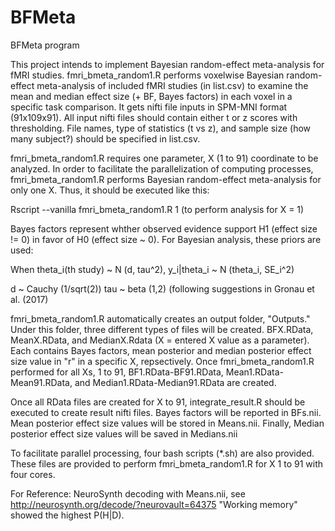 # BFMeta
BFMeta program

This project intends to implement Bayesian random-effect meta-analysis for fMRI studies. fmri_bmeta_random1.R performs voxelwise Bayesian random-effect meta-analysis of included fMRI studies (in list.csv) to examine the mean and median effect size (+ BF, Bayes factors) in each voxel in a specific task comparison. It gets nifti file inputs in SPM-MNI format (91x109x91). All input nifti files should contain either t or z scores with thresholding. File names, type of statistics (t vs z), and sample size (how many subject?) should be specified in list.csv.

fmri_bmeta_random1.R requires one parameter, X (1 to 91) coordinate to be analyzed. In order to facilitate the parallelization of computing processes, fmri_bmeta_random1.R performs Bayesian random-effect meta-analysis for only one X. Thus, it should be executed like this:

Rscript --vanilla fmri_bmeta_random1.R 1
(to perform analysis for X = 1)

Bayes factors represent whther observed evidence support H1 (effect size != 0) in favor of H0 (effect size ~ 0). For Bayesian analysis, these priors are used:

When theta_i(th study) ~ N (d, tau^2), y_i|theta_i ~ N (theta_i, SE_i^2)

d ~ Cauchy (1/sqrt(2))
tau ~ beta (1,2) (following suggestions in Gronau et al. (2017)

fmri_bmeta_random1.R automatically creates an output folder, "Outputs." Under this folder, three different types of files will be created. BFX.RData, MeanX.RData, and MedianX.Rdata (X = entered X value as a parameter). Each contains Bayes factors, mean posterior and median posterior effect size value in "r" in a specific X, repsectively. Once fmri_bmeta_random1.R performed for all Xs, 1 to 91, BF1.RData-BF91.RData, Mean1.RData-Mean91.RData, and Median1.RData-Median91.RData are created. 

Once all RData files are created for X to 91, integrate_result.R should be executed to create result nifti files. Bayes factors will be reported in BFs.nii. Mean posterior effect size values will be stored in Means.nii. Finally, Median posterior effect size values will be saved in Medians.nii

To facilitate parallel processing, four bash scripts (*.sh) are also provided. These files are provided to perform fmri_bmeta_random1.R for X 1 to 91 with four cores.

For Reference:
NeuroSynth decoding with Means.nii, see http://neurosynth.org/decode/?neurovault=64375
"Working memory" showed the highest P(H|D).
